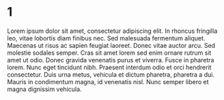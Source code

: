 # 1

Lorem ipsum dolor sit amet, consectetur adipiscing elit. In rhoncus fringilla leo, vitae lobortis diam finibus nec. Sed malesuada fermentum aliquet. Maecenas ut risus ac sapien feugiat laoreet. Donec vitae auctor arcu. Sed molestie sodales semper. Cras sit amet lorem sed enim ornare rutrum sit amet ut odio. Donec gravida venenatis purus et viverra. Fusce in pharetra lorem. Nunc eget tincidunt nibh. Praesent interdum odio et orci hendrerit consectetur. Duis urna metus, vehicula et dictum pharetra, pharetra a dui. Mauris in condimentum magna, id venenatis nisl. Nunc semper libero et magna dignissim vehicula.
